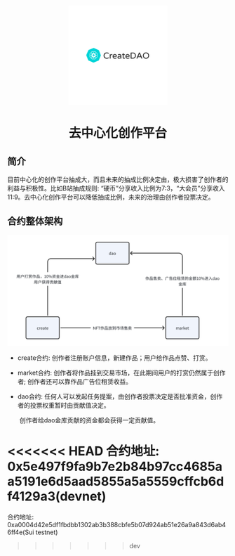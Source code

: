 <p align="center">
  <img src="./logo.png" alt="Slate: 去中心化创作平台" width="226">
</p>

<div align=center>
    <h1>去中心化创作平台</h1>
</div>

## 简介

目前中心化的创作平台抽成大，而且未来的抽成比例决定由，极大损害了创作者的利益与积极性。比如B站抽成规则: “硬币”分享收入比例为7:3，“大会员”分享收入11:9。去中心化创作平台可以降低抽成比例，未来的治理由创作者投票决定。

## 合约整体架构

![overview](./overview.png)

- create合约: 创作者注册账户信息，新建作品；用户给作品点赞、打赏。

- market合约: 创作者将作品挂到交易市场，在此期间用户的打赏仍然属于创作者; 创作者还可以靠作品广告位租赁收益。

- dao合约: 任何人可以发起任务提案，由创作者投票决定是否批准资金，创作者的投票权重暂时由贡献值决定。

  ​              创作者给dao金库贡献的资金都会获得一定贡献值。

<<<<<<< HEAD
合约地址: 0x5e497f9fa9b7e2b84b97cc4685aa5191e6d5aad5855a5a5559cffcb6df4129a3(devnet)
=======
合约地址: 0xa0004d42e5df1fbdbb1302ab3b388cbfe5b07d924ab51e26a9a843d6ab46ff4e(Sui testnet)
>>>>>>> dev
